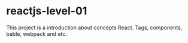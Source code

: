 # reactjs-level-01
This project is a introduction about concepts React. Tags, components, bable, webpack and etc.
